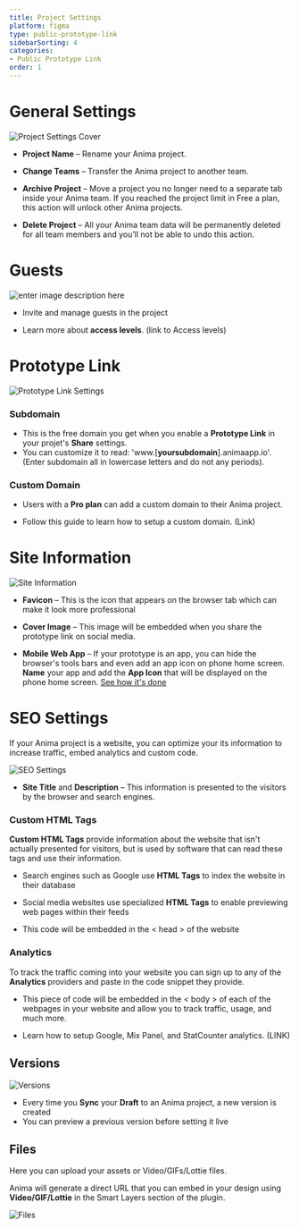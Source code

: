 ```yaml
---
title: Project Settings
platform: figma
type: public-prototype-link
sidebarSorting: 4
categories: 
- Public Prototype Link
order: 1
---
```

# General Settings

![Project Settings Cover](https://s3.amazonaws.com/animaapp/docs/web-app/Anima%204%20-%20Prototype%20Settings%20General.png)

- **Project Name** – Rename your Anima project.

- **Change Teams**  – Transfer the Anima project to another team.

- **Archive Project** – Move a project you no longer need to a separate tab inside your Anima team. If you reached the project limit in Free a plan, this action will unlock other Anima projects.

- **Delete Project** – All your Anima team data will be permanently deleted for all team members and you’ll not be able to undo this action.

# Guests
![enter image description here](https://s3.amazonaws.com/animaapp/docs/web-app/Anima%204%20-%20Settings%20guests.png)
- Invite and manage guests in the project

- Learn more about **access levels**. (link to Access levels)

# Prototype Link

![Prototype Link Settings](https://s3.amazonaws.com/animaapp/docs/web-app/Anima%204%20-%20Subdomain.png)
### **Subdomain**
-  This is the free domain you get when you enable a **Prototype Link** in your projet's **Share** settings. 
- You can customize it to read: 'www.[**yoursubdomain**].animaapp.io'. (Enter subdomain all in lowercase letters and do not any periods).

### **Custom Domain**
- Users with a **Pro plan** can add a custom domain to their Anima project.

- Follow this guide to learn how to setup a custom domain. (Link)

# Site Information
![Site Information](https://s3.amazonaws.com/animaapp/docs/web-app/Anima%204%20-%20Prototype%20Information.png)

- **Favicon** – This is the icon that appears on the browser tab which can make it look more professional
 
 - **Cover Image** – This image will be embedded when you share the prototype link on social media.

 - **Mobile Web App** – If your prototype is an app, you can hide the browser's tools bars and even add an app icon on phone home screen. **Name** your app and add the **App Icon** that will be displayed on the phone home screen. 
 [See how it's done](https://blog.animaapp.com/create-a-mobile-app-prototype-with-anima-656a6df3fc7b)

# SEO Settings
If your Anima project is a website, you can optimize your its information to increase traffic, embed analytics and custom code.

![SEO Settings](https://s3.amazonaws.com/animaapp/docs/web-app/Anima%204%20-%20Seo%20settings.png)

 - **Site Title** and **Description** – This information is presented to the visitors by the browser and search engines.
 

### Custom HTML Tags

**Custom HTML Tags** provide information about the website that isn't actually presented for visitors, but is used by software that can read these tags and use their information.

- Search engines such as Google use **HTML Tags** to index the website in their database

- Social media websites use specialized **HTML Tags** to enable previewing web pages within their feeds

- This code will be embedded in the < head > of the website


### Analytics

To track the traffic coming into your website you can sign up to any of the **Analytics** providers and paste in the code snippet they provide.

- This piece of code will be embedded in the < body > of each of the webpages in your website and allow you to track traffic, usage, and much more.

- Learn how to setup Google, Mix Panel, and StatCounter analytics. (LINK)


## Versions

![Versions](https://s3.amazonaws.com/animaapp/docs/web-app/Anima%204%20-%20Versions.png)
- Every time you **Sync** your **Draft** to an Anima project, a new version is created
- You can preview a previous version before setting it live

## Files
Here you can upload your assets or Video/GIFs/Lottie files. 

Anima will generate a direct URL that you can embed in your design using **Video/GIF/Lottie** in the Smart Layers section of the plugin.

![Files](https://s3.amazonaws.com/animaapp/docs/web-app/Anima%204%20-%20Files.png)

